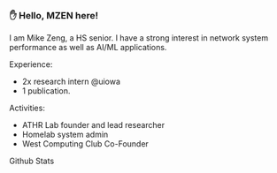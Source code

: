 ### ✋ Hello, MZEN here!

I am Mike Zeng, a HS senior. I have a strong interest in network system performance as well as AI/ML applications.

Experience:
- 2x research intern @uiowa
- 1 publication.

Activities:
- ATHR Lab founder and lead researcher
- Homelab system admin
- West Computing Club Co-Founder

Github Stats
